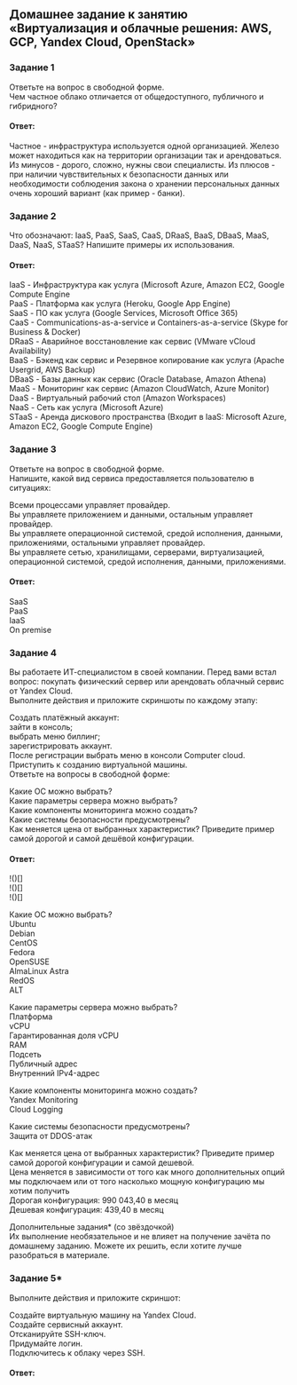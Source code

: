 ## Домашнее задание к занятию «Виртуализация и облачные решения: AWS, GCP, Yandex Cloud, OpenStack»  

### Задание 1  
Ответьте на вопрос в свободной форме.  
Чем частное облако отличается от общедоступного, публичного и гибридного?  

#### Ответ:  
Частное - инфраструктура используется одной организацией. Железо может находиться как на территории организации так и арендоваться. Из минусов - дорого, сложно, нужны свои специалисты. Из плюсов - при наличии чувствительных к безопасности данных или необходимости соблюдения закона о хранении персональных данных очень хороший вариант (как пример - банки).  

### Задание 2  
Что обозначают: IaaS, PaaS, SaaS, CaaS, DRaaS, BaaS, DBaaS, MaaS, DaaS, NaaS, STaaS? Напишите примеры их использования.  

#### Ответ:  
IaaS - Инфраструктура как услуга (Microsoft Azure, Amazon EC2, Google Compute Engine  
PaaS - Платформа как услуга (Heroku, Google App Engine)  
SaaS - ПО как услуга (Google Services, Microsoft Office 365)  
CaaS - Communications-as-a-service и Containers-as-a-service (Skype for Business & Docker)  
DRaaS - Аварийное восстановление как сервис (VMware vCloud Availability)  
BaaS - Бэкенд как сервис и Резервное копирование как услуга (Apache Usergrid, AWS Backup)  
DBaaS - Базы данных как сервис (Oracle Database, Amazon Athena)  
MaaS - Мониторинг как сервис (Amazon CloudWatch, Azure Monitor)  
DaaS - Виртуальный рабочий стол (Amazon Workspaces)  
NaaS - Сеть как услуга (Microsoft Azure)  
STaaS - Аренда дискового пространства (Входит в IaaS: Microsoft Azure, Amazon EC2, Google Compute Engine)  


### Задание 3  
Ответьте на вопрос в свободной форме.  
Напишите, какой вид сервиса предоставляется пользователю в ситуациях:  

Всеми процессами управляет провайдер.  
Вы управляете приложением и данными, остальным управляет провайдер.  
Вы управляете операционной системой, средой исполнения, данными, приложениями, остальными управляет провайдер.  
Вы управляете сетью, хранилищами, серверами, виртуализацией, операционной системой, средой исполнения, данными, приложениями.  

#### Ответ:  
SaaS  
PaaS  
IaaS  
On premise  


### Задание 4  
Вы работаете ИТ-специалистом в своей компании. Перед вами встал вопрос: покупать физический сервер или арендовать облачный сервис от Yandex Cloud.  
Выполните действия и приложите скриншоты по каждому этапу:  

Создать платёжный аккаунт:  
зайти в консоль;  
выбрать меню биллинг;  
зарегистрировать аккаунт.  
После регистрации выбрать меню в консоли Computer cloud.  
Приступить к созданию виртуальной машины.  
Ответьте на вопросы в свободной форме:  

Какие ОС можно выбрать?  
Какие параметры сервера можно выбрать?  
Какие компоненты мониторинга можно создать?  
Какие системы безопасности предусмотрены?  
Как меняется цена от выбранных характеристик? Приведите пример самой дорогой и самой дешёвой конфигурации.  

#### Ответ:  
!()[]  
!()[]  
!()[]  

Какие ОС можно выбрать?  
Ubuntu  
Debian  
CentOS  
Fedora  
OpenSUSE  
AlmaLinux
Astra  
RedOS  
ALT  

Какие параметры сервера можно выбрать?  
Платформа  
vCPU  
Гарантированная доля vCPU  
RAM  
Подсеть  
Публичный адрес  
Внутренний IPv4-адрес  

Какие компоненты мониторинга можно создать?  
Yandex Monitoring  
Cloud Logging  

Какие системы безопасности предусмотрены?  
Защита от DDOS-атак  

Как меняется цена от выбранных характеристик? Приведите пример самой дорогой конфигурации и самой дешевой.  
Цена меняется в зависимости от того как много дополнительных опций мы подключаем или от того насколько мощную конфигурацию мы хотим получить  
Дорогая конфигурация: 990 043,40 в месяц  
Дешевая конфигурация: 439,40 в месяц  


Дополнительные задания* (со звёздочкой)  
Их выполнение необязательное и не влияет на получение зачёта по домашнему заданию. Можете их решить, если хотите лучше разобраться в материале.  

### Задание 5*  
Выполните действия и приложите скриншот:  

Создайте виртуальную машину на Yandex Cloud.  
Создайте сервисный аккаунт.  
Отсканируйте SSH-ключ.  
Придумайте логин.  
Подключитесь к облаку через SSH.  

#### Ответ:  

